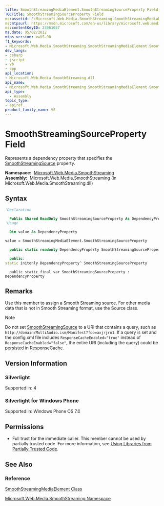 ```yaml
---
title: SmoothStreamingMediaElement.SmoothStreamingSourceProperty Field (Microsoft.Web.Media.SmoothStreaming)
TOCTitle: SmoothStreamingSourceProperty Field
ms:assetid: F:Microsoft.Web.Media.SmoothStreaming.SmoothStreamingMediaElement.SmoothStreamingSourceProperty
ms:mtpsurl: https://msdn.microsoft.com/en-us/library/microsoft.web.media.smoothstreaming.smoothstreamingmediaelement.smoothstreamingsourceproperty(v=VS.90)
ms:contentKeyID: 23961057
ms.date: 05/02/2012
mtps_version: v=VS.90
f1_keywords:
- Microsoft.Web.Media.SmoothStreaming.SmoothStreamingMediaElement.SmoothStreamingSourceProperty
dev_langs:
- csharp
- jscript
- vb
- cpp
api_location:
- Microsoft.Web.Media.SmoothStreaming.dll
api_name:
- Microsoft.Web.Media.SmoothStreaming.SmoothStreamingMediaElement.SmoothStreamingSourceProperty
api_type:
  - Assembly
topic_type:
- apiref
product_family_name: VS
---
```


# SmoothStreamingSourceProperty Field

Represents a dependency property that specifies the [SmoothStreamingSource](smoothstreamingmediaelement-smoothstreamingsource-property-microsoft-web-media-smoothstreaming_1.md) property.

**Namespace:**  [Microsoft.Web.Media.SmoothStreaming](microsoft-web-media-smoothstreaming-namespace_1.md)  
**Assembly:**  Microsoft.Web.Media.SmoothStreaming (in Microsoft.Web.Media.SmoothStreaming.dll)

## Syntax

```vb
'Declaration

  Public Shared ReadOnly SmoothStreamingSourceProperty As DependencyProperty
'Usage

  Dim value As DependencyProperty

value = SmoothStreamingMediaElement.SmoothStreamingSourceProperty
```

```csharp
  public static readonly DependencyProperty SmoothStreamingSourceProperty
```

```cpp
  public:
static initonly DependencyProperty^ SmoothStreamingSourceProperty
```

```jscript
  public static final var SmoothStreamingSourceProperty : DependencyProperty
```

## Remarks

Use this member to assign a Smooth Streaming source. For other media data that is not in Smooth Streaming format, use the Source class.

> [!NOTE]  
> Do not set [SmoothStreamingSource](smoothstreamingmediaelement-smoothstreamingsource-property-microsoft-web-media-smoothstreaming_1.md) to a URI that contains a query, such as `http://domain/MultiAudio.ism/Manifest?foo=axjrjrn1`.
> If a query is set and the config.xml file includes `ResponseCacheEnabled="true"` instead of `ResponseCacheEnabled="false"`, the entire URI (including the query) could be persisted in ResponseCache.

## Version Information

### Silverlight

Supported in: 4  

### Silverlight for Windows Phone

Supported in: Windows Phone OS 7.0  

## Permissions

- Full trust for the immediate caller. This member cannot be used by partially trusted code. For more information, see [Using Libraries from Partially Trusted Code](https://msdn.microsoft.com/library/8skskf63).

## See Also

### Reference

[SmoothStreamingMediaElement Class](smoothstreamingmediaelement-class-microsoft-web-media-smoothstreaming_1.md)

[Microsoft.Web.Media.SmoothStreaming Namespace](microsoft-web-media-smoothstreaming-namespace_1.md)
